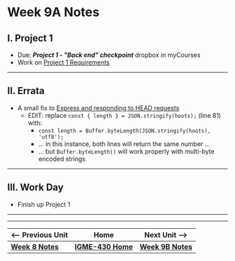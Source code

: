 # Week 9A Notes

## I. Project 1
- Due: ***Project 1 - "Back end" checkpoint*** dropbox in myCourses
- Work on [Project 1 Requirements](../projects/project-1.md)

---

## II. Errata
- A small fix to [Express and responding to HEAD requests](../projects/p1-express-HEAD.md#iii-hoots-example)
  - EDIT: replace `const { length } = JSON.stringify(hoots);` (line 81) with:
    - `const length = Buffer.byteLength(JSON.stringify(hoots), 'utf8');`
    - ... in this instance, both lines will return the same number ...
    - ... but `Buffer.byteLength()` will work properly with multi-byte encoded strings
   
---

## III. Work Day
- Finish up Project 1

---
---

| <-- Previous Unit | Home | Next Unit -->
| --- | --- | --- 
|   [**Week 8 Notes**](08.md)  |  [**IGME-430 Home**](../) | [**Week 9B Notes**](09B.md)
